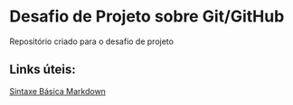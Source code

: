 # Desafio de Projeto sobre Git/GitHub
Repositório criado para o desafio de projeto

## Links úteis:

[Sintaxe Básica Markdown](https://www.markdownguide.org/basic-syntax/)
